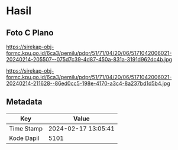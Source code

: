 # Hasil

## Foto C Plano

https://sirekap-obj-formc.kpu.go.id/6ca3/pemilu/pdpr/51/71/04/20/06/5171042006021-20240214-205507--075d7c39-4d87-450a-831a-3191d962dc4b.jpg

https://sirekap-obj-formc.kpu.go.id/6ca3/pemilu/pdpr/51/71/04/20/06/5171042006021-20240214-211628--86ed0cc5-198e-4170-a3c4-8a237bd1d5b4.jpg


## Metadata

| Key        | Value               |
| ---------- | ------------------- |
| Time Stamp | 2024-02-17 13:05:41 |
| Kode Dapil | 5101                |



